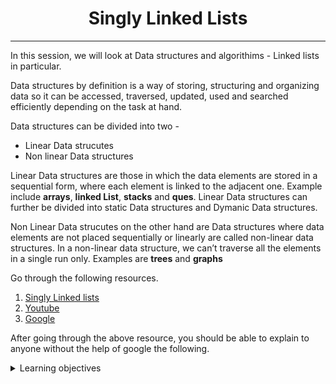 <h1 align='center'>Singly Linked Lists</h1>
<hr/>

In this session, we will look at Data structures and algorithims - Linked lists in particular. 

Data structures by definition is a way of storing, structuring and organizing data so it can be accessed, traversed, updated, used  and searched efficiently depending on the task at hand.  

Data structures can be divided into two - 
* Linear Data strucutes 
* Non linear Data structures 

Linear Data structures are those in which the data elements are stored in a sequential form, where each element is linked to the adjacent one.  Example include __arrays__, __linked List__, __stacks__ and __ques__. Linear Data structures can further be divided into static Data structures and Dymanic Data structures.

Non Linear Data strucutes on the other hand are Data structures where data elements are not placed sequentially or linearly are called non-linear data structures. In a non-linear data structure, we can’t traverse all the elements in a single run only. Examples are __trees__ and __graphs__ 


Go through the following resources. 

1. [Singly Linked lists](https://www.youtube.com/watch?v=udapt4FGY20)
2. [Youtube](https://www.youtube.com/results?search_query=linked+lists)
3. [Google](https://www.google.com/search?q=linked+lists)



After going through the above resource, you should be able to explain to anyone without the help of google the following. 

<details>
<summary>Learning objectives</summary>
<ul>
<li>When and why using linked lists vs arrays</li>
<li>How to build and use linked lists</li>
</ul>
</details>